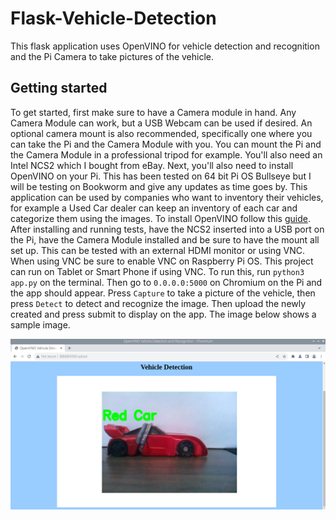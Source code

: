 # Flask-Vehicle-Detection
This flask application uses OpenVINO for vehicle detection and recognition and the Pi Camera to take pictures of the vehicle.

## Getting started

To get started, first make sure to have a Camera module in hand. Any Camera Module can work, but a USB Webcam can be used if desired. An optional camera mount is also recommended, specifically one where you can take the Pi and the Camera Module with you. You can mount the Pi and the Camera Module in a professional tripod for example. You'll also need an Intel NCS2 which I bought from eBay. Next, you'll also need to install OpenVINO on your Pi. This has been tested on 64 bit Pi OS Bullseye but I will be testing on Bookworm and give any updates as time goes by. This application can be used by companies who want to inventory their vehicles, for example a Used Car dealer can keep an inventory of each car and categorize them using the images. To install OpenVINO follow this [guide](https://gist.github.com/sentairanger/caf11a2432ceebd715c6b33c224f4960). After installing and running tests, have the NCS2 inserted into a USB port on the Pi, have the Camera Module installed and be sure to have the mount all set up. This can be tested with an external HDMI monitor or using VNC. When using VNC be sure to enable VNC on Raspberry Pi OS. This project can run on Tablet or Smart Phone if using VNC. To run this, run `python3 app.py` on the terminal. Then go to `0.0.0.0:5000` on Chromium on the Pi and the app should appear. Press `Capture` to take a picture of the vehicle, then press `Detect` to detect and recognize the image. Then upload the newly created and press submit to display on the app. The image below shows a sample image.

![image](https://github.com/sentairanger/Flask-Vehicle-Detection/blob/main/car-app.png)

